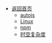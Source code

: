 * [返回首页](/README.md) 
    * [autojs](/other/autojs.md) 
    * [Linux](/other/Linux.md)
    * [npm](/other/npm.md)
    * [时空复杂度](/other/时空复杂度.md)
  <!-- * [一、初始化项目](docsifyUsage/docsifyUsageChapter1.md)
  * [二、侧边栏配置](docsifyUsage/docsifyUsageChapter2.md)
  * [三、定制封面页](./docsifyUsage/docsifyUsageChapter3.md)
  * [四、添加全文搜索](./docsifyUsage/docsifyUsageChapter4.md)
  * [五、添加代码高亮](./docsifyUsage/docsifyUsageChapter5.md)
  * [六、添加一键拷贝代码](./docsifyUsage/docsifyUsageChapter6.md)
  * [七、在GitHub上部署文档](./docsifyUsage/docsifyUsageChapter7.md)
  * [八、tips，上传更新](./docsifyUsage/docsifyUsageChapter8.md) -->
